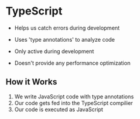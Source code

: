 # TypeScript

- Helps us catch errors during development

- Uses 'type annotations' to analyze code

- Only active during development

- Doesn't provide any performance optimization

## How it Works

1. We write JavaScript code with type annotations
2. Our code gets fed into the TypeScript compilier
3. Our code is executed as JavaScript